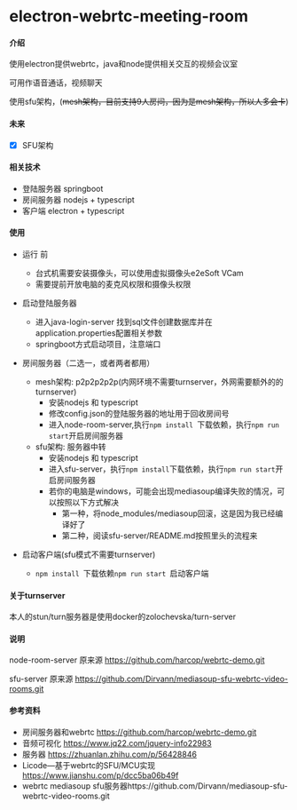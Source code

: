 # electron-webrtc-meeting-room

#### 介绍
使用electron提供webrtc，java和node提供相关交互的视频会议室  

可用作语音通话，视频聊天

使用sfu架构，(~~mesh架构，目前支持9人房间，因为是mesh架构，所以人多会卡~~)

#### 未来
 - [X] SFU架构 
#### 相关技术
 - 登陆服务器 springboot
 - 房间服务器 nodejs + typescript
 - 客户端 electron + typescript
#### 使用 
 - 运行 前 
   - 台式机需要安装摄像头，可以使用虚拟摄像头e2eSoft VCam
   - 需要提前开放电脑的麦克风权限和摄像头权限
 - 启动登陆服务器
   - 进入java-login-server 找到sql文件创建数据库并在application.properties配置相关参数
   - springboot方式启动项目，注意端口
 - 房间服务器（二选一，或者两者都用）
     - mesh架构: p2p2p2p2p(内网环境不需要turnserver，外网需要额外的的turnserver)
       - 安装nodejs 和 typescript
       - 修改config.json的登陆服务器的地址用于回收房间号
       - 进入node-room-server,执行`npm install `下载依赖，执行`npm run start`开启房间服务器
     - sfu架构: 服务器中转
       - 安装nodejs 和 typescript
       - 进入sfu-server，执行`npm install`下载依赖，执行`npm run start`开启房间服务器
       - 若你的电脑是windows，可能会出现mediasoup编译失败的情况，可以按照以下方式解决
         - 第一种，将node_modules/mediasoup回滚，这是因为我已经编译好了
         - 第二种，阅读sfu-server/README.md按照里头的流程来
     
 - 启动客户端(sfu模式不需要turnserver)
   - `npm install `下载依赖`npm run start `启动客户端
 
#### 关于turnserver
   本人的stun/turn服务器是使用docker的zolochevska/turn-server

#### 说明
   node-room-server 原来源 https://github.com/harcop/webrtc-demo.git
   
   sfu-server 原来源 https://github.com/Dirvann/mediasoup-sfu-webrtc-video-rooms.git
   
#### 参考资料
 - 房间服务器和webrtc https://github.com/harcop/webrtc-demo.git
 - 音频可视化 https://www.jq22.com/jquery-info22983
 - 服务器 https://zhuanlan.zhihu.com/p/56428846
 - Licode—基于webrtc的SFU/MCU实现 https://www.jianshu.com/p/dcc5ba06b49f
 - webrtc mediasoup sfu服务器https://github.com/Dirvann/mediasoup-sfu-webrtc-video-rooms.git
